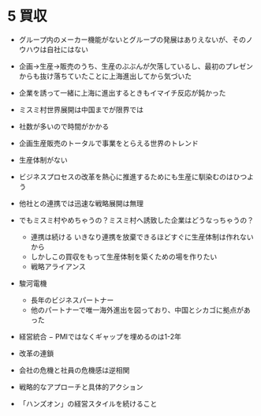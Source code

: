 # 5 買収

- グループ内のメーカー機能がないとグループの発展はありえないが、そのノウハウは自社にはない

- 企画→生産→販売のうち、生産のぶぶんが欠落しているし、最初のプレゼンからも抜け落ちていたことに上海進出してから気づいた
- 企業を誘って一緒に上海に進出するときもイマイチ反応が鈍かった
- ミスミ村世界展開は中国までが限界では

- 社数が多いので時間がかかる

- 企画生産販売のトータルで事業をとらえる世界のトレンド
- 生産体制がない
- ビジネスプロセスの改革を熱心に推進するためにも生産に馴染むのはひつよう
- 他社との連携では迅速な戦略展開は無理

- でもミスミ村やめちゃうの？ミスミ村へ誘致した企業はどうなっちゃうの？
    - 連携は続ける いきなり連携を放棄できるほどすぐに生産体制は作れないから
    - しかしこの買収をもって生産体制を築くための場を作りたい
    - 戦略アライアンス

- 駿河電機
    - 長年のビジネスパートナー
    - 他のパートナーで唯一海外進出を図っており、中国とシカゴに拠点があった

- 経営統合
    − PMIではなくギャップを埋めるのは1-2年

- 改革の連鎖

- 会社の危機と社員の危機感は逆相関
- 戦略的なアプローチと具体的アクション

- 「ハンズオン」の経営スタイルを続けること
